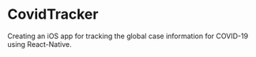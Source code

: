 # CovidTracker

Creating an iOS app for tracking the global case information for COVID-19 using React-Native.